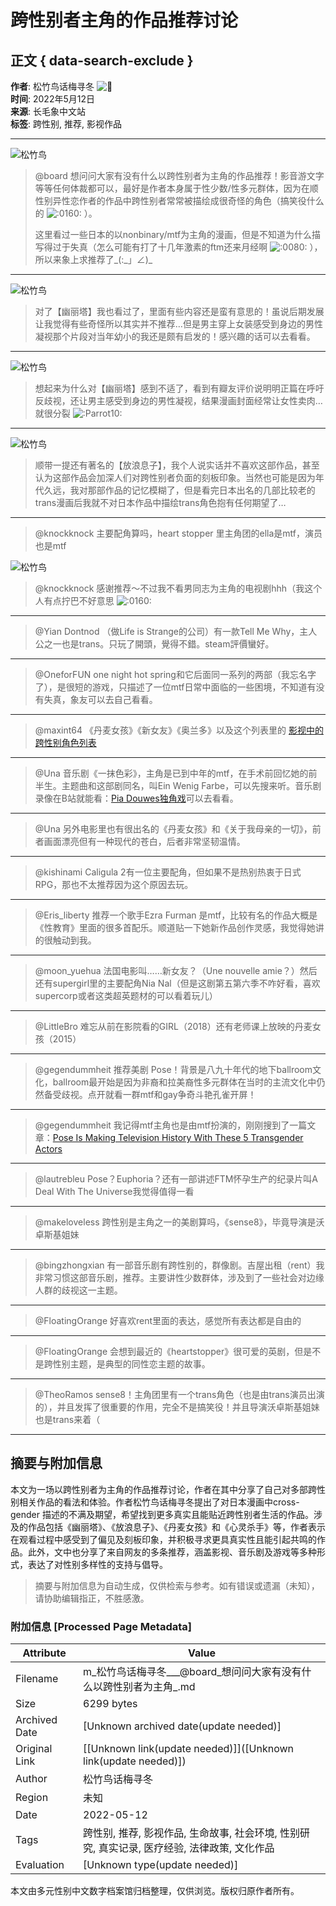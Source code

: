 # 跨性别者主角的作品推荐讨论

## 正文 { data-search-exclude }


**作者**: 松竹鸟话梅寻冬 ![🌈](https://emoji-cdn.hubspot.com/hubfs/53/emoji/1f308.svg)  
**时间**: 2022年5月12日  
**来源**: 长毛象中文站  
**标签**: 跨性别, 推荐, 影视作品  

---

![松竹鸟](https://media.cmx.edu.kg/accounts/avatars/107/222/558/489/793/816/original/c13b032ce15ec1fa.jpeg)

> @board 想问问大家有没有什么以跨性别者为主角的作品推荐！影音游文字等等任何体裁都可以，最好是作者本身属于性少数/性多元群体，因为在顺性别异性恋作者的作品中跨性别者常常被描绘成很奇怪的角色（搞笑役什么的 ![:0160:](https://media.cmx.edu.kg/custom_emojis/images/000/000/062/static/403d6f512bca7d63.png) ）。
>
> 这里看过一些日本的以nonbinary/mtf为主角的漫画，但是不知道为什么描写得过于失真（怎么可能有打了十几年激素的ftm还来月经啊 ![:0080:](https://media.cmx.edu.kg/custom_emojis/images/000/000/055/static/aa974fe7ffda9ddd.png) ），所以来象上求推荐了\_(:\_」∠)\_

---

![松竹鸟](https://media.cmx.edu.kg/accounts/avatars/107/222/558/489/793/816/original/c13b032ce15ec1fa.jpeg)

> 对了【幽丽塔】我也看过了，里面有些内容还是蛮有意思的！虽说后期发展让我觉得有些奇怪所以其实并不推荐…但是男主穿上女装感受到身边的男性凝视那个片段对当年幼小的我还是颇有启发的！感兴趣的话可以去看看。

---

![松竹鸟](https://media.cmx.edu.kg/accounts/avatars/107/222/558/489/793/816/original/c13b032ce15ec1fa.jpeg)

> 想起来为什么对【幽丽塔】感到不适了，看到有瓣友评价说明明正篇在呼吁反歧视，还让男主感受到身边的男性凝视，结果漫画封面经常让女性卖肉…就很分裂 ![:Parrot10:](https://media.cmx.edu.kg/custom_emojis/images/000/067/728/static/77e413b3b387fee3.png)

---

![松竹鸟](https://media.cmx.edu.kg/accounts/avatars/107/222/558/489/793/816/original/c13b032ce15ec1fa.jpeg)

> 顺带一提还有著名的【放浪息子】，我个人说实话并不喜欢这部作品，甚至认为这部作品会加深人们对跨性别者负面的刻板印象。当然也可能是因为年代久远，我对那部作品的记忆模糊了，但是看完日本出名的几部比较老的trans漫画后我就不对日本作品中描绘trans角色抱有任何期望了…

---

> @knockknock 主要配角算吗，heart stopper 里主角团的ella是mtf，演员也是mtf

![松竹鸟](https://media.cmx.edu.kg/accounts/avatars/107/222/558/489/793/816/original/c13b032ce15ec1fa.jpeg)

> @knockknock 感谢推荐～不过我不看男同志为主角的电视剧hhh（我这个人有点拧巴不好意思 ![:0160:](https://media.cmx.edu.kg/custom_emojis/images/000/000/062/static/403d6f512bca7d63.png)

---

> @Yian Dontnod （做Life is Strange的公司）有一款Tell Me Why，主人公之一也是trans。只玩了開頭，覺得不錯。steam評價蠻好。

---

> @OneforFUN one night hot spring和它后面同一系列的两部（我忘名字了），是很短的游戏，只描述了一位mtf日常中面临的一些困境，不知道有没有失真，象友可以去自己看看。

---

> @maxint64 《丹麦女孩》《新女友》《奥兰多》以及这个列表里的 [影视中的跨性别角色列表](https://wikichi.icu/wiki/List_of_transgender_characters_in_film_and_television "https://wikichi.icu/wiki/List_of_transgender_characters_in_film_and_television")

---

> @Una 音乐剧《一抹色彩》，主角是已到中年的mtf，在手术前回忆她的前半生。主题曲和这部剧同名，叫Ein Wenig Farbe，可以先搜来听。音乐剧录像在B站就能看：[Pia Douwes独角戏](https://www.bilibili.com/video/BV19J411K7y9/ "https://www.bilibili.com/video/BV19J411K7y9/")可以去看看。

---

> @Una 另外电影里也有很出名的《丹麦女孩》和《关于我母亲的一切》，前者画面漂亮但有一种现代的苍白，后者非常坚韧温情。

---

> @kishinami Caligula 2有一位主要配角，但如果不是热别热衷于日式RPG，那也不太推荐因为这个原因去玩。

---

> @Eris_liberty 推荐一个歌手Ezra Furman 是mtf，比较有名的作品大概是《性教育》里面的很多首配乐。顺道贴一下她新作品创作灵感，我觉得她讲的很触动到我。

---

> @moon_yuehua 法国电影叫……新女友？（Une nouvelle amie？）然后还有supergirl里的主要配角Nia Nal（但是这剧第五第六季不咋好看，喜欢supercorp或者这类超英题材的可以看着玩儿）

---

> @LittleBro 难忘从前在影院看的GIRL（2018）还有老师课上放映的丹麦女孩（2015）

---

> @gegendummheit 推荐美剧 Pose！背景是八九十年代的地下ballroom文化，ballroom最开始是因为非裔和拉美裔性多元群体在当时的主流文化中仍然备受歧视。点开就看一群mtf和gay争奇斗艳孔雀开屏！

---

> @gegendummheit 我记得mtf主角也是由mtf扮演的，刚刚搜到了一篇文章：[Pose Is Making Television History With These 5 Transgender Actors](https://www.teenvogue.com/story/pose-transgender-actors "https://www.teenvogue.com/story/pose-transgender-actors")

---

> @lautrebleu Pose？Euphoria？还有一部讲述FTM怀孕生产的纪录片叫A Deal With The Universe我觉得值得一看

---

> @makeloveless 跨性别是主角之一的美剧算吗，《sense8》，毕竟导演是沃卓斯基姐妹

---

> @bingzhongxian 有一部音乐剧有跨性别的，群像剧。吉屋出租（rent）我非常习惯这部音乐剧，推荐。主要讲性少数群体，涉及到了一些社会对边缘人群的歧视这一主题。

---

> @FloatingOrange 好喜欢rent里面的表达，感觉所有表达都是自由的

---

> @FloatingOrange 会想到最近的《heartstopper》很可爱的英剧，但是不是跨性别主题，是典型的同性恋主题的故事。

---

> @TheoRamos sense8！主角团里有一个trans角色（也是由trans演员出演的），并且发挥了很重要的作用，完全不是搞笑役！并且导演沃卓斯基姐妹也是trans来着（

---
<!-- tcd_original_link https://m.cmx.im/@luxiawurenshiyi/108289769571403895 -->


## 摘要与附加信息

<!-- tcd_abstract -->
本文为一场以跨性别者为主角的作品推荐讨论，作者在其中分享了自己对多部跨性别相关作品的看法和体验。作者松竹鸟话梅寻冬提出了对日本漫画中cross-gender 描述的不满及期望，希望找到更多真实且能贴近跨性别者生活的作品。涉及的作品包括《幽丽塔》、《放浪息子》、《丹麦女孩》和《心灵杀手》等，作者表示在观看过程中感受到了偏见及刻板印象，并积极寻求更具真实性且能引起共鸣的作品。此外，文中也分享了来自网友的多条推荐，涵盖影视、音乐剧及游戏等多种形式，表达了对性别多样性的支持与倡导。
<!-- tcd_abstract_end -->

> 摘要与附加信息为自动生成，仅供检索与参考。如有错误或遗漏（未知），请协助编辑指正，不胜感激。

### 附加信息 [Processed Page Metadata]

| Attribute       | Value                                  |
|-----------------|----------------------------------------|
| Filename        | m_松竹鸟话梅寻冬___@board_想问问大家有没有什么以跨性别者为主角_.md                             |
| Size            | 6299 bytes                           |
| Archived Date   | [Unknown archived date(update needed)]                             |
| Original Link   | [[Unknown link(update needed)]]([Unknown link(update needed)])                       |
| Author          | 松竹鸟话梅寻冬                               |
| Region          | 未知                               |
| Date            | 2022-05-12                                 |
| Tags            | 跨性别, 推荐, 影视作品, 生命故事, 社会环境, 性别研究, 真实记录, 医疗经验, 法律政策, 文化作品                                 |
| Evaluation            | [Unknown type(update needed)]                                 |
<!-- tcd_table_end -->

本文由多元性别中文数字档案馆归档整理，仅供浏览。版权归原作者所有。
